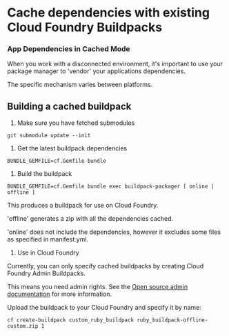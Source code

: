 # Cache dependencies with existing Cloud Foundry Buildpacks

### App Dependencies in Cached Mode
When you work with a disconnected environment, it's important to use your package manager
to 'vendor' your applications dependencies.

The specific mechanism varies between platforms.

## Building a cached buildpack
1. Make sure you have fetched submodules

  ```shell
  git submodule update --init
  ```

1. Get the latest buildpack dependencies

  ```shell
  BUNDLE_GEMFILE=cf.Gemfile bundle
  ```

1. Build the buildpack

  ```shell
  BUNDLE_GEMFILE=cf.Gemfile bundle exec buildpack-packager [ online | offline ]
  ```
  
  This produces a buildpack for use on Cloud Foundry.
  
  'offline' generates a zip with all the dependencies cached.
  
  'online' does not include the dependencies, however it excludes some files as specified 
  in manifest.yml. 

1. Use in Cloud Foundry

  Currently, you can only specify cached buildpacks by creating Cloud Foundry Admin Buildpacks.
  
  This means you need admin rights. See the 
  [Open source admin documentation](http://docs.cloudfoundry.org/adminguide/buildpacks.html)
  for more information.
  
  Upload the buildpack to your Cloud Foundry and specify it by name:

  ```shell
  cf create-buildpack custom_ruby_buildpack ruby_buildpack-offline-custom.zip 1
  ```
